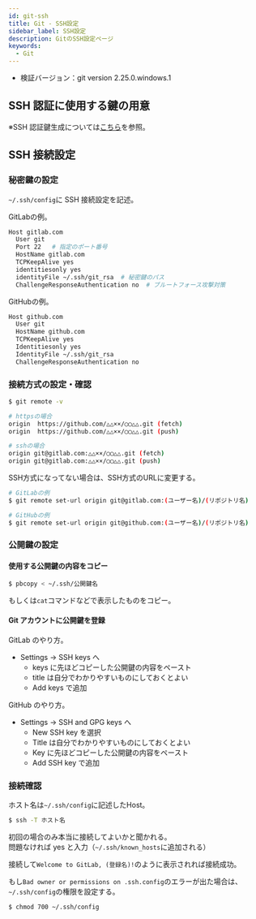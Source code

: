 ```yaml
---
id: git-ssh
title: Git - SSH設定
sidebar_label: SSH設定
description: GitのSSH設定ページ
keywords:
  - Git
---
```


- 検証バージョン：git version 2.25.0.windows.1

## SSH 認証に使用する鍵の用意
※SSH 認証鍵生成については[こちら](/docs/Linux/Command/linux-ssh-key)を参照。

## SSH 接続設定
### 秘密鍵の設定
`~/.ssh/config`に SSH 接続設定を記述。

GitLabの例。
```bash
Host gitlab.com
  User git
  Port 22   # 指定のポート番号
  HostName gitlab.com
  TCPKeepAlive yes
  identitiesonly yes
  identityFile ~/.ssh/git_rsa  # 秘密鍵のパス
  ChallengeResponseAuthentication no  # ブルートフォース攻撃対策
```

GitHubの例。
```bash
Host github.com
  User git
  HostName github.com
  TCPKeepAlive yes
  Identitiesonly yes
  IdentityFile ~/.ssh/git_rsa
  ChallengeResponseAuthentication no
```

### 接続方式の設定・確認
```bash
$ git remote -v
```

```bash
# httpsの場合
origin  https://github.com/△△××/◯◯△△.git (fetch)
origin  https://github.com/△△××/◯◯△△.git (push)

# sshの場合
origin git@gitlab.com:△△××/◯◯△△.git (fetch)
origin git@gitlab.com:△△××/◯◯△△.git (push)
```

SSH方式になってない場合は、SSH方式のURLに変更する。
```bash
# GitLabの例
$ git remote set-url origin git@gitlab.com:(ユーザー名)/(リポジトリ名)

# GitHubの例
$ git remote set-url origin git@github.com:(ユーザー名)/(リポジトリ名)
```

### 公開鍵の設定
#### 使用する公開鍵の内容をコピー
```bash
$ pbcopy < ~/.ssh/公開鍵名
```
もしくは`cat`コマンドなどで表示したものをコピー。

#### Git アカウントに公開鍵を登録
GitLab のやり方。
- Settings → SSH keys へ
  - keys に先ほどコピーした公開鍵の内容をペースト
  - title は自分でわかりやすいものにしておくとよい
  - Add keys で追加

GitHub のやり方。
- Settings → SSH and GPG keys へ
  - New SSH key を選択
  - Title は自分でわかりやすいものにしておくとよい
  - Key に先ほどコピーした公開鍵の内容をペースト
  - Add SSH key で追加

### 接続確認
ホスト名は`~/.ssh/config`に記述したHost。
```bash
$ ssh -T ホスト名
```

初回の場合のみ本当に接続してよいかと聞かれる。  
問題なければ yes と入力（`~/.ssh/known_hosts`に追加される）

接続して`Welcome to GitLab, (登録名)!`のように表示されれば接続成功。

もし`Bad owner or permissions on .ssh.config`のエラーが出た場合は、`~/.ssh/config`の権限を設定する。
```bash
$ chmod 700 ~/.ssh/config
```